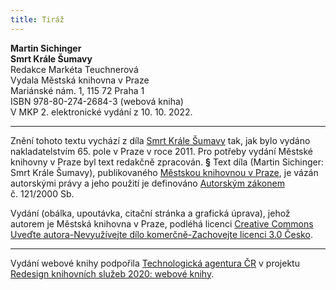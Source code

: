 ```yaml
---
title: Tiráž
---
```


**Martin Sichinger    
Smrt Krále Šumavy**  
Redakce Markéta Teuchnerová  
Vydala Městská knihovna v Praze  
Mariánské nám. 1, 115 72 Praha 1  
ISBN 978-80-274-2684-3 (webová kniha)  
V MKP 2. elektronické vydání z 10. 10. 2022.

***

Znění tohoto textu vychází z díla [Smrt Krále Šumavy](https://search.mlp.cz/cz/titul/smrt-krale-sumavy/3653872/#/) tak, jak bylo vydáno nakladatelstvím 65. pole v Praze v roce 2011. Pro potřeby vydání Městské knihovny v Praze byl text redakčně zpracován.
**§**
Text díla (Martin Sichinger: Smrt Krále Šumavy), publikovaného [Městskou knihovnou v Praze](https://www.mlp.cz/cz/), je vázán autorskými právy a jeho použití je definováno [Autorským zákonem](https://www.mkcr.cz/predpisy-zakonu-709.html) č. 121/2000 Sb.

Vydání (obálka, upoutávka, citační stránka a grafická úprava), jehož autorem je Městská knihovna v Praze, podléhá licenci [Creative Commons Uveďte autora-Nevyužívejte dílo komerčně-Zachovejte licenci 3.0 Česko](https://creativecommons.org/licenses/by-nc-sa/3.0/cz/).


***

Vydání webové knihy podpořila [Technologická agentura ČR](https://www.tacr.cz/) v projektu [Redesign knihovních služeb 2020: webové knihy](https://starfos.tacr.cz/cs/project/TL04000391).